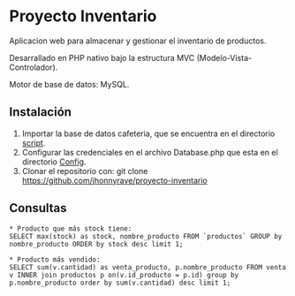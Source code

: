 # Proyecto Inventario

Aplicacion web para almacenar y gestionar el inventario de productos.

Desarrallado en PHP nativo bajo la estructura MVC (Modelo-Vista-Controlador).

Motor de base de datos: MySQL.

## Instalación

1. Importar la base de datos cafeteria, que se encuentra en el directorio [script](./script/).
2. Configurar las credenciales en el archivo Database.php que esta en el directorio [Config](./Config/).
3. Clonar el repositorio con: git clone https://github.com/jhonnyrave/proyecto-inventario

## Consultas

```
* Producto que más stock tiene:
SELECT max(stock) as stock, nombre_producto FROM `productos` GROUP by nombre_producto ORDER by stock desc limit 1;

* Producto más vendido:
SELECT sum(v.cantidad) as venta_producto, p.nombre_producto FROM venta v INNER join productos p on(v.id_producto = p.id) group by p.nombre_producto order by sum(v.cantidad) desc limit 1;
```
